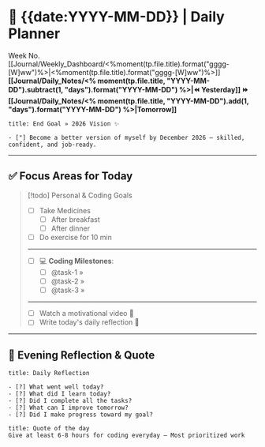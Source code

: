 # 🌼 **{{date:YYYY-MM-DD}}** | Daily Planner

Week No. [[Journal/Weekly_Dashboard/<%moment(tp.file.title).format("gggg-[W]ww")%>|<%moment(tp.file.title).format("gggg-[W]ww")%>]]
**[[Journal/Daily_Notes/<% moment(tp.file.title, "YYYY-MM-DD").subtract(1, "days").format("YYYY-MM-DD") %>|⏪ Yesterday]] ⏩ [[Journal/Daily_Notes/<% moment(tp.file.title, "YYYY-MM-DD").add(1, "days").format("YYYY-MM-DD") %>|Tomorrow]]**

```ad-important
title: End Goal » 2026 Vision ✨

- ["] Become a better version of myself by December 2026 — skilled, confident, and job-ready.
```

---
## ✅ Focus Areas for Today

> [!todo] Personal & Coding Goals
> - [ ] Take Medicines
> 	- [ ] After breakfast
> 	- [ ] After dinner
> - [ ] Do exercise for 10 min
> ---
> - [ ] 💻 **Coding Milestones**:
> 	- [ ] @task-1 » 
> 	- [ ] @task-2 » 
> 	- [ ] @task-3 » 
> ---
> - [ ] Watch a motivational video 🎥
> - [ ] Write today's daily reflection 📝

---
## 🌻 Evening Reflection & Quote

```ad-summary
title: Daily Reflection

- [?] What went well today?  
- [?] What did I learn today?  
- [?] Did I complete all the tasks?  
- [?] What can I improve tomorrow?  
- [?] Did I make progress toward my goal?  

```

```ad-quote
title: Quote of the day
Give at least 6-8 hours for coding everyday — Most prioritized work
``` 
